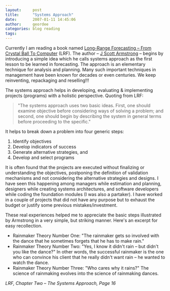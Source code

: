 ```yaml
---
layout:     post
title:      "Systems Approach"
date:       2007-01-11 14:45:06
author:     geordee
categories: blog reading
tags:       
---
```


Currently I am reading a book named [Long-Range Forecasting – From Crystal Ball To Computer](https://books.google.co.in/books?id=7DAcAAAAIAAJ "Long-Range Forecasting: From Crystal Ball to Computer") (LRF). The author – [J Scott Armstrong](https://marketing.wharton.upenn.edu/profile/jscott/ "J Scott Armstrong") – begins by introducing a simple idea which he calls systems approach as the first lesson to be learned in forecasting. The approach is an elementary technique for analysis and planning. Many such important techniques in management have been known for decades or even centuries. We keep reinventing, repackaging and reselling!!!

The systems approach helps in developing, evaluating & implementing projects (programs) with a holistic perspective. Quoting from LRF:

> "The systems approach uses two basic ideas. First, one should examine objective before considering ways of solving a problem; and second, one should begin by describing the system in general terms before proceeding to the specific."

It helps to break down a problem into four generic steps:

1. Identify objectives
2. Develop indicators of success
3. Generate alternative strategies, and
4. Develop and select programs

It is often found that the projects are executed without finalizing or understanding the objectives, postponing the definition of validation mechanisms and not considering the alternative strategies and designs. I have seen this happening among managers while estimation and planning, designers while creating systems architectures, and software developers while coding the foundation modules (I was also a partaker). I have worked in a couple of projects that did not have any purpose but to exhaust the budget or justify some previous mistakes/investment.

These real experiences helped me to appreciate the basic steps illustrated by Armstrong in a very simple, but striking manner. Here's an excerpt for easy recollection.

- Rainmaker Theory Number One: "The rainmaker gets so involved with the dance that he sometimes forgets that he has to make rain."
- Rainmaker Theory Number Two: "Yes, I know it didn't rain – but didn't you like the dance?" In other words, the successful rainmaker is the one who can convince his client that he really didn't want rain – he wanted to watch the dance.
- Rainmaker Theory Number Three: "Who cares why it rains?" The science of rainmaking evolves into the science of rainmaking dances.

_LRF, Chapter Two – The Systems Approach, Page 16_
